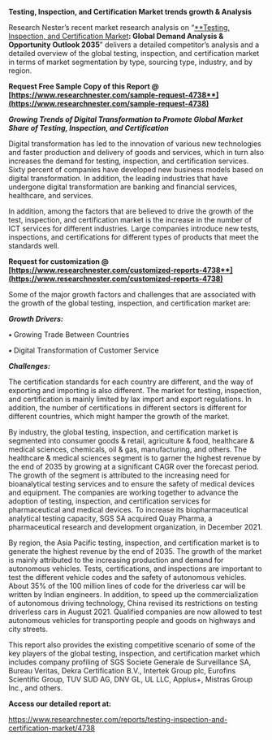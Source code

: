 ﻿**Testing, Inspection, and Certification Market trends growth & Analysis**

Research Nester’s recent market research analysis on “[**Testing, Inspection, and Certification Market](https://www.researchnester.com/reports/testing-inspection-and-certification-market/4738)**: Global Demand Analysis & Opportunity Outlook 2035**” delivers a detailed competitor’s analysis and a detailed overview of the global testing, inspection, and certification market in terms of market segmentation by type, sourcing type, industry, and by region.

**Request Free Sample Copy of this Report @  [https://www.researchnester.com/sample-request-4738**](https://www.researchnester.com/sample-request-4738)**

***Growing Trends of Digital Transformation to Promote Global Market Share of Testing, Inspection, and Certification***

Digital transformation has led to the innovation of various new technologies and faster production and delivery of goods and services, which in turn also increases the demand for testing, inspection, and certification services. Sixty percent of companies have developed new business models based on digital transformation. In addition, the leading industries that have undergone digital transformation are banking and financial services, healthcare, and services.

In addition, among the factors that are believed to drive the growth of the test, inspection, and certification market is the increase in the number of ICT services for different industries. Large companies introduce new tests, inspections, and certifications for different types of products that meet the standards well.

**Request for customization @ [https://www.researchnester.com/customized-reports-4738**](https://www.researchnester.com/customized-reports-4738)**

Some of the major growth factors and challenges that are associated with the growth of the global testing, inspection, and certification market are:

***Growth Drivers:***

***•***	Growing Trade Between Countries

***•***	Digital Transformation of Customer Service

***Challenges:***

The certification standards for each country are different, and the way of exporting and importing is also different. The market for testing, inspection, and certification is mainly limited by lax import and export regulations. In addition, the number of certifications in different sectors is different for different countries, which might hamper the growth of the market.

By industry, the global testing, inspection, and certification market is segmented into consumer goods & retail, agriculture & food, healthcare & medical sciences, chemicals, oil & gas, manufacturing, and others. The healthcare & medical sciences segment is to garner the highest revenue by the end of 2035 by growing at a significant CAGR over the forecast period. The growth of the segment is attributed to the increasing need for bioanalytical testing services and to ensure the safety of medical devices and equipment. The companies are working together to advance the adoption of testing, inspection, and certification services for pharmaceutical and medical devices. To increase its biopharmaceutical analytical testing capacity, SGS SA acquired Quay Pharma, a pharmaceutical research and development organization, in December 2021.

By region, the Asia Pacific testing, inspection, and certification market is to generate the highest revenue by the end of 2035. The growth of the market is mainly attributed to the increasing production and demand for autonomous vehicles. Tests, certifications, and inspections are important to test the different vehicle codes and the safety of autonomous vehicles. About 35% of the 100 million lines of code for the driverless car will be written by Indian engineers. In addition, to speed up the commercialization of autonomous driving technology, China revised its restrictions on testing driverless cars in August 2021. Qualified companies are now allowed to test autonomous vehicles for transporting people and goods on highways and city streets.

This report also provides the existing competitive scenario of some of the key players of the global testing, inspection, and certification market which includes company profiling of SGS Societe Generale de Surveillance SA, Bureau Veritas, Dekra Certification B.V., Intertek Group plc, Eurofins Scientific Group, TUV SUD AG, DNV GL, UL LLC, Applus+, Mistras Group Inc., and others.      

**Access our detailed report at:** 

<https://www.researchnester.com/reports/testing-inspection-and-certification-market/4738>






